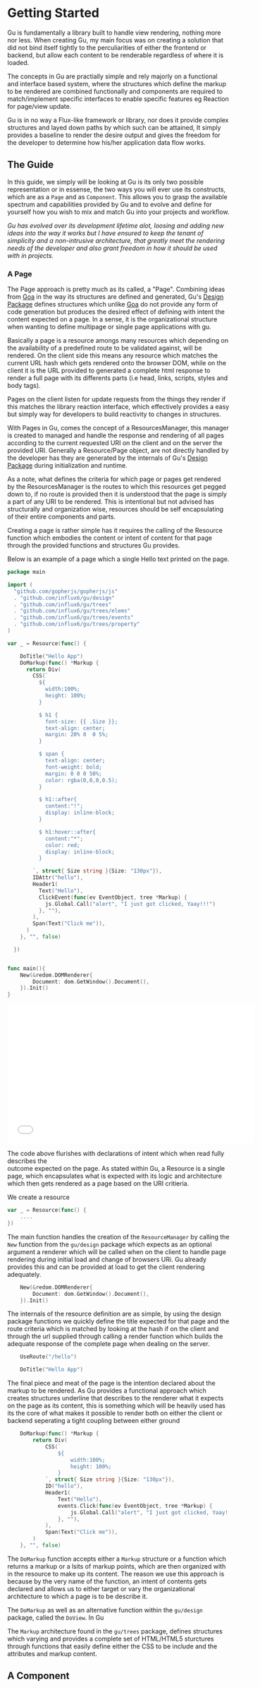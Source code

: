 # Getting Started 
Gu is fundamentally a library built to handle view rendering, nothing more nor less.
When creating Gu, my main focus was on creating a solution that did not bind itself 
tightly to the perculiarities of either the frontend or backend, but allow each content to 
be renderable regardless of where it is loaded. 

The concepts in Gu are practially simple and rely majorly on a functional and interface based system,
where the structures which define the markup to be rendered are combined functionally and components 
are required to match/implement specific interfaces to enable specific features eg Reaction for page/view update.

Gu is in no way a Flux-like framework or library, nor does it provide complex structures and 
layed down paths by which such can be attained, It simply provides a baseline to render the desire output and 
gives the freedom for the developer to determine how his/her application data flow  works.


## The Guide
In this guide, we simply will be looking at Gu is its only two possible representation 
or in essense, the two ways you will ever use its constructs, which are as a `Page` and as `Component`. 
This allows you to grasp the available spectrum and capabilities provided by Gu and 
to evolve and define for yourself how you wish to mix and match Gu into your projects and workflow.

*Gu has evolved over its development lifetime alot, loosing and adding new ideas into the way it works but 
I have ensured to keep the tenant of simplicity and a non-intrusive architecture, that greatly meet the rendering 
needs of the developer and also grant freedom in how it should be used with in projects.*

### A Page
The Page approach is pretty much as its called, a "Page".  Combining ideas from [Goa](https://goa.design/) in 
the way its structures are defined and generated, Gu's [Design Package](./designs) defines structures which 
unlike [Goa](https://goa.design/)  do not provide any form of code generation but produces the desired effect of defining with intent 
the content expected on a page. In a sense, it is the organizational structure when wanting to define multipage or 
single page applications with gu.

Basically a page is a resource amongs many resources which depending on the availability
of a predefined route to be validated against, will be rendered.  On the client side this means any resource which 
matches the current URL hash which gets rendered onto the browser DOM, while on the client it is the 
URL provided to generated a complete html response to render a full page 
with its differents parts (i.e head, links, scripts, styles and body tags).

Pages on the client listen for update requests from the things they render if this matches the library reaction interface, 
which effectively provides a easy but simply way  for developers to build reactivity to changes in structures.

With Pages in Gu, comes the concept of a ResourcesManager, this manager is created to managed and handle 
the response and rendering of all pages according to the current requested URI on the client and on the server
the provided URI. Generally a Resource/Page object, are not directly handled by the  developer has they are 
generated by the internals of  Gu's [Design Package](./designs) during initialization and runtime.  

As a note, what defines the criteria for which page or pages get rendered by the ResourcesManager is the routes 
to which this resources get pegged down to, if no route is provided then it is understood that the page is simply 
a part of any URI to be rendered. This is intentional but not advised has structurally and organization wise, resources 
should be self encapsulating of their entire components and parts.

Creating a page is rather simple has it requires the calling of the Resource function which embodies the 
content or intent of content for that page through the provided functions and structures Gu provides.

Below is an example of a page which a single Hello text printed on the page.

```go
package main

import (
  "github.com/gopherjs/gopherjs/js"
  . "github.com/influx6/gu/design"
  . "github.com/influx6/gu/trees"
  . "github.com/influx6/gu/trees/elems"
  . "github.com/influx6/gu/trees/events"
  . "github.com/influx6/gu/trees/property"
)

var _ = Resource(func() {

    DoTitle("Hello App")
    DoMarkup(func() *Markup {
      return Div(
        CSS(`
          ${
            width:100%;
            height: 100%;
          }

          $ h1 {
            font-size: {{ .Size }};
            text-align: center;
            margin: 20% 0  0 5%;
          }

          $ span {
            text-align: center;
            font-weight: bold;
            margin: 0 0 0 50%;
            color: rgba(0,0,0,0.5);
          }

          $ h1::after{
            content:"!";
            display: inline-block;
          }

          $ h1:hover::after{
            content:"*";
            color: red;
            display: inline-block;
          }

        `, struct{ Size string }{Size: "130px"}),
        IDAttr("hello"),
        Header1(
          Text("Hello"),
          ClickEvent(func(ev EventObject, tree *Markup) {
            js.Global.Call("alert", "I just got clicked, Yaay!!!")
          }, ""),
        ),
        Span(Text("Click me")),
      )
    }, "", false)

  })


func main(){
	New(&redom.DOMRenderer{
		Document: dom.GetWindow().Document(),
	}).Init()
}
```

<iframe width="560" height="315" src="./examples/hello/index.html" frameborder="0" allowfullscreen="allowfullscreen"> 
</iframe>

The code above flurishes with  declarations of  intent which when read fully describes the  
outcome expected on the page. As stated within Gu, a Resource is a single page, which encapsulates
 what is expected with its logic and architecture which then gets rendered as a page based on the URI
 critieria.

We create a resource 
```go
var _ = Resource(func() {
    ....
})
```

The main function handles the creation of the `ResourceManager` by calling the `New`
function from the `gu/design` package which expects as an optional argument a 
renderer which will be called when on the client to handle page rendering during 
initial load and change of browsers URi. Gu already provides this and can be provided 
at load to get the client rendering adequately.

```go
	New(&redom.DOMRenderer{
		Document: dom.GetWindow().Document(),
	}).Init()
```

The internals of the resource definition are as simple, by using the design package 
functions we quickly define the title expected for that page and the route criteria 
which is matched by looking at the hash if on the client and through the url supplied 
through calling a render function which builds the adequate response of the complete 
page when dealing on the server.

```go
	UseRoute("/hello")

	DoTitle("Hello App")
```

The final piece and meat of the page is the intention declared about the markup to be 
rendered. As Gu provides a functional approach which creates structures underline 
that describes to the renderer what it expects on the page as its content, this is something
which will be heavily used has its the core of what makes it possible to render both 
on either the client or backend seperating a tight coupling between either ground

```go
	DoMarkup(func() *Markup {
		return Div(
			CSS(`
				${
					width:100%;
					height: 100%;
				}
			`, struct{ Size string }{Size: "130px"}),
			ID("hello"),
			Header1(
				Text("Hello"),
				events.Click(func(ev EventObject, tree *Markup) {
					js.Global.Call("alert", "I just got clicked, Yaay!!!")
				}, ""),
			),
			Span(Text("Click me")),
		)
	}, "", false)

```

The `DoMarkup` function accepts either a `Markup` structure or a function which 
returns a markup or a lsits of markup points, which are then organized with in 
the resource to make up its content. The reason we use this approach is because 
by the very name of the function, an intent of contents gets declared and allows 
us to either target or vary the organizational architecture to which a page is to 
be describe it.

The `DoMarkup` as well as an alternative function within the `gu/design` package,
called the `DoView`. In Gu

The `Markup` architecture found in the `gu/trees` package, defines structures which
varying and provides a complete set of HTML/HTML5 sturctures through functions 
that easily define either the CSS to be include and the attributes and markup content.

## A Component